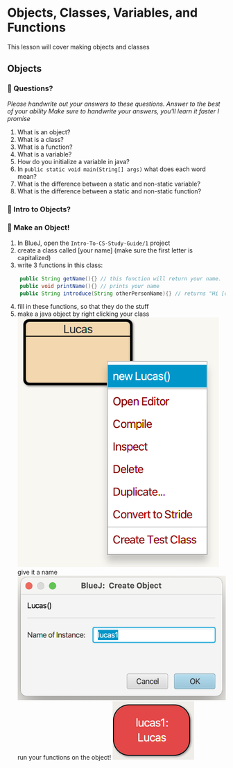 # Objects, Classes, Variables, and Functions

This lesson will cover making objects and classes

## Objects
### 📝 Questions?
*Please handwrite out your answers to these questions. Answer to the best of your ability*
*Make sure to handwrite your answers, you'll learn it faster I promise*
1. What is an object?
2. What is a class?
3. What is a function?
4. What is a variable?
5. How do you initialize a variable in java?
6. In `public static void main(String[] args)` what does each word mean?
7. What is the difference between a static and non-static variable?
8. What is the difference between a static and non-static function?

### 📖 Intro to Objects?



### 🤖 Make an Object!

1. In BlueJ, open the `Intro-To-CS-Study-Guide/1` project
2. create a class called [your name] (make sure the first letter is capitalized)
3. write 3 functions in this class:
```java
	public String getName(){} // this function will return your name.
	public void printName(){} // prints your name
	public String introduce(String otherPersonName){} // returns "Hi [other person's name], I'm [your name]"
```
4. fill in these functions, so that they do the stuff
5. make a java object by right clicking your class
![make object picture](./images/make_object.png)
give it a name
![name object picture](./images/name_object.png)
run your functions on the object!
![object picture](./images/object.png)
